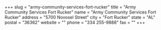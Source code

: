 +++
slug = "army-community-services-fort-rucker"
title = "Army Community Services Fort Rucker"
name = "Army Community Services Fort Rucker"
address = "5700 Novosel Street"
city = "Fort Rucker"
state = "AL"
postal = "36362"
website = ""
phone = "334 255-9888"
fax = ""
+++
